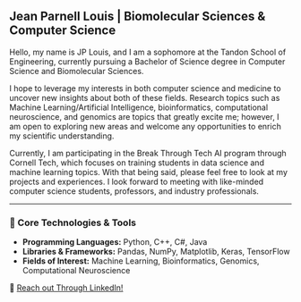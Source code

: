 ## Jean Parnell Louis | Biomolecular Sciences & Computer Science

Hello, my name is JP Louis, and I am a sophomore at the Tandon School of Engineering, currently pursuing a Bachelor of Science degree in Computer Science and Biomolecular Sciences. 

I hope to leverage my interests in both computer science and medicine to uncover new insights about both of these fields. Research topics such as Machine Learning/Artificial Intelligence, bioinformatics, computational neuroscience, and genomics are topics that greatly excite me; however, I am open to exploring new areas and welcome any opportunities to enrich my scientific understanding. 

Currently, I am participating in the Break Through Tech AI program through Cornell Tech, which focuses on training students in data science and machine learning topics. With that being said, please feel free to look at my projects and experiences. I look forward to meeting with like-minded computer science students, professors, and industry professionals.

---

### 🚀 Core Technologies & Tools

- **Programming Languages:** Python, C++, C#, Java  
- **Libraries & Frameworks:** Pandas, NumPy, Matplotlib, Keras, TensorFlow  
- **Fields of Interest:** Machine Learning, Bioinformatics, Genomics, Computational Neuroscience

🔗 [Reach out Through LinkedIn!](https://www.linkedin.com/in/jeanparnelllouis/)


<!--
**Jean-ParnellOne/Jean-ParnellOne** is a ✨ _special_ ✨ repository because its `README.md` (this file) appears on your GitHub profile.

Here are some ideas to get you started:

- 🔭 I’m currently working on ...
- 🌱 I’m currently learning ...
- 👯 I’m looking to collaborate on ...
- 🤔 I’m looking for help with ...
- 💬 Ask me about ...
- 📫 How to reach me: ...
- 😄 Pronouns: ...
- ⚡ Fun fact: ...
-->
